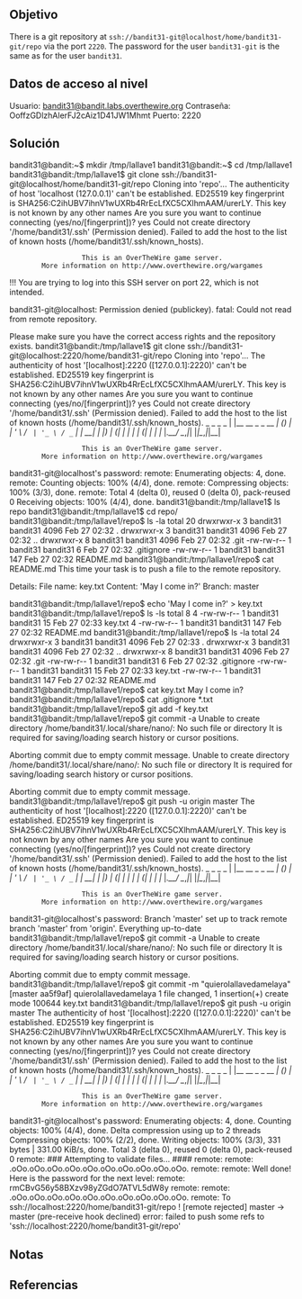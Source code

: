 ## Objetivo
There is a git repository at `ssh://bandit31-git@localhost/home/bandit31-git/repo` via the port `2220`. The password for the user `bandit31-git` is the same as for the user `bandit31`.

## Datos de acceso al nivel
Usuario: bandit31@bandit.labs.overthewire.org
Contraseña: OoffzGDlzhAlerFJ2cAiz1D41JW1Mhmt
Puerto: 2220
## Solución
bandit31@bandit:~$ mkdir /tmp/lallave1
bandit31@bandit:~$ cd /tmp/lallave1
bandit31@bandit:/tmp/lallave1$ git clone ssh://bandit31-git@localhost/home/bandit31-git/repo
Cloning into 'repo'...
The authenticity of host 'localhost (127.0.0.1)' can't be established.
ED25519 key fingerprint is SHA256:C2ihUBV7ihnV1wUXRb4RrEcLfXC5CXlhmAAM/urerLY.
This key is not known by any other names
Are you sure you want to continue connecting (yes/no/[fingerprint])? yes
Could not create directory '/home/bandit31/.ssh' (Permission denied).
Failed to add the host to the list of known hosts (/home/bandit31/.ssh/known_hosts).

                      This is an OverTheWire game server.
            More information on http://www.overthewire.org/wargames

!!! You are trying to log into this SSH server on port 22, which is not intended.

bandit31-git@localhost: Permission denied (publickey).
fatal: Could not read from remote repository.

Please make sure you have the correct access rights
and the repository exists.
bandit31@bandit:/tmp/lallave1$ git clone ssh://bandit31-git@localhost:2220/home/bandit31-git/repo
Cloning into 'repo'...
The authenticity of host '[localhost]:2220 ([127.0.0.1]:2220)' can't be established.
ED25519 key fingerprint is SHA256:C2ihUBV7ihnV1wUXRb4RrEcLfXC5CXlhmAAM/urerLY.
This key is not known by any other names
Are you sure you want to continue connecting (yes/no/[fingerprint])? yes
Could not create directory '/home/bandit31/.ssh' (Permission denied).
Failed to add the host to the list of known hosts (/home/bandit31/.ssh/known_hosts).
                         _                     _ _ _
                        | |__   __ _ _ __   __| (_) |_
                        | '_ \ / _` | '_ \ / _` | | __|
                        | |_) | (_| | | | | (_| | | |_
                        |_.__/ \__,_|_| |_|\__,_|_|\__|


                      This is an OverTheWire game server.
            More information on http://www.overthewire.org/wargames

bandit31-git@localhost's password:
remote: Enumerating objects: 4, done.
remote: Counting objects: 100% (4/4), done.
remote: Compressing objects: 100% (3/3), done.
remote: Total 4 (delta 0), reused 0 (delta 0), pack-reused 0
Receiving objects: 100% (4/4), done.
bandit31@bandit:/tmp/lallave1$ ls
repo
bandit31@bandit:/tmp/lallave1$ cd repo/
bandit31@bandit:/tmp/lallave1/repo$ ls -la
total 20
drwxrwxr-x 3 bandit31 bandit31 4096 Feb 27 02:32 .
drwxrwxr-x 3 bandit31 bandit31 4096 Feb 27 02:32 ..
drwxrwxr-x 8 bandit31 bandit31 4096 Feb 27 02:32 .git
-rw-rw-r-- 1 bandit31 bandit31    6 Feb 27 02:32 .gitignore
-rw-rw-r-- 1 bandit31 bandit31  147 Feb 27 02:32 README.md
bandit31@bandit:/tmp/lallave1/repo$ cat README.md
This time your task is to push a file to the remote repository.

Details:
    File name: key.txt
    Content: 'May I come in?'
    Branch: master

bandit31@bandit:/tmp/lallave1/repo$ echo 'May I come in?' > key.txt
bandit31@bandit:/tmp/lallave1/repo$ ls -ls
total 8
4 -rw-rw-r-- 1 bandit31 bandit31  15 Feb 27 02:33 key.txt
4 -rw-rw-r-- 1 bandit31 bandit31 147 Feb 27 02:32 README.md
bandit31@bandit:/tmp/lallave1/repo$ ls -la
total 24
drwxrwxr-x 3 bandit31 bandit31 4096 Feb 27 02:33 .
drwxrwxr-x 3 bandit31 bandit31 4096 Feb 27 02:32 ..
drwxrwxr-x 8 bandit31 bandit31 4096 Feb 27 02:32 .git
-rw-rw-r-- 1 bandit31 bandit31    6 Feb 27 02:32 .gitignore
-rw-rw-r-- 1 bandit31 bandit31   15 Feb 27 02:33 key.txt
-rw-rw-r-- 1 bandit31 bandit31  147 Feb 27 02:32 README.md
bandit31@bandit:/tmp/lallave1/repo$ cat key.txt
May I come in?
bandit31@bandit:/tmp/lallave1/repo$ cat .gitignore
*.txt
bandit31@bandit:/tmp/lallave1/repo$ git add -f key.txt
bandit31@bandit:/tmp/lallave1/repo$ git commit -a
Unable to create directory /home/bandit31/.local/share/nano/: No such file or directory
It is required for saving/loading search history or cursor positions.

Aborting commit due to empty commit message.
Unable to create directory /home/bandit31/.local/share/nano/: No such file or directory
It is required for saving/loading search history or cursor positions.

Aborting commit due to empty commit message.
bandit31@bandit:/tmp/lallave1/repo$ git push -u origin master
The authenticity of host '[localhost]:2220 ([127.0.0.1]:2220)' can't be established.
ED25519 key fingerprint is SHA256:C2ihUBV7ihnV1wUXRb4RrEcLfXC5CXlhmAAM/urerLY.
This key is not known by any other names
Are you sure you want to continue connecting (yes/no/[fingerprint])? yes
Could not create directory '/home/bandit31/.ssh' (Permission denied).
Failed to add the host to the list of known hosts (/home/bandit31/.ssh/known_hosts).
                         _                     _ _ _
                        | |__   __ _ _ __   __| (_) |_
                        | '_ \ / _` | '_ \ / _` | | __|
                        | |_) | (_| | | | | (_| | | |_
                        |_.__/ \__,_|_| |_|\__,_|_|\__|


                      This is an OverTheWire game server.
            More information on http://www.overthewire.org/wargames

bandit31-git@localhost's password:
Branch 'master' set up to track remote branch 'master' from 'origin'.
Everything up-to-date
bandit31@bandit:/tmp/lallave1/repo$ git commit -a
Unable to create directory /home/bandit31/.local/share/nano/: No such file or directory
It is required for saving/loading search history or cursor positions.

Aborting commit due to empty commit message.
bandit31@bandit:/tmp/lallave1/repo$ git commit -m "quierolallavedamelaya"
[master aa5f9af] quierolallavedamelaya
 1 file changed, 1 insertion(+)
 create mode 100644 key.txt
bandit31@bandit:/tmp/lallave1/repo$ git push -u origin master
The authenticity of host '[localhost]:2220 ([127.0.0.1]:2220)' can't be established.
ED25519 key fingerprint is SHA256:C2ihUBV7ihnV1wUXRb4RrEcLfXC5CXlhmAAM/urerLY.
This key is not known by any other names
Are you sure you want to continue connecting (yes/no/[fingerprint])? yes
Could not create directory '/home/bandit31/.ssh' (Permission denied).
Failed to add the host to the list of known hosts (/home/bandit31/.ssh/known_hosts).
                         _                     _ _ _
                        | |__   __ _ _ __   __| (_) |_
                        | '_ \ / _` | '_ \ / _` | | __|
                        | |_) | (_| | | | | (_| | | |_
                        |_.__/ \__,_|_| |_|\__,_|_|\__|


                      This is an OverTheWire game server.
            More information on http://www.overthewire.org/wargames

bandit31-git@localhost's password:
Enumerating objects: 4, done.
Counting objects: 100% (4/4), done.
Delta compression using up to 2 threads
Compressing objects: 100% (2/2), done.
Writing objects: 100% (3/3), 331 bytes | 331.00 KiB/s, done.
Total 3 (delta 0), reused 0 (delta 0), pack-reused 0
remote: ### Attempting to validate files... ####
remote:
remote: .oOo.oOo.oOo.oOo.oOo.oOo.oOo.oOo.oOo.oOo.
remote:
remote: Well done! Here is the password for the next level:
remote: rmCBvG56y58BXzv98yZGdO7ATVL5dW8y
remote:
remote: .oOo.oOo.oOo.oOo.oOo.oOo.oOo.oOo.oOo.oOo.
remote:
To ssh://localhost:2220/home/bandit31-git/repo
 ! [remote rejected] master -> master (pre-receive hook declined)
error: failed to push some refs to 'ssh://localhost:2220/home/bandit31-git/repo'


## Notas

## Referencias 
